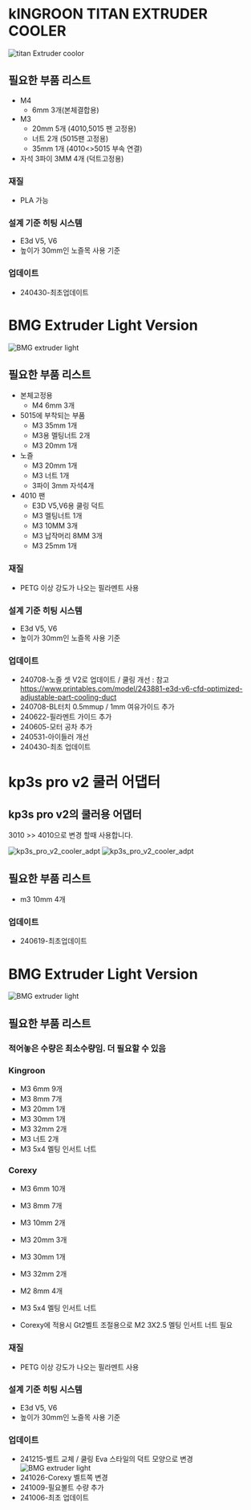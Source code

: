 # kINGROON TITAN EXTRUDER COOLER
![titan Extruder coolor](./kingroon_titan_cooling/image/Image01.png)
## 필요한 부품 리스트
* M4
    * 6mm 3개(본체결합용)
* M3 
    * 20mm 5개 (4010,5015 팬 고정용)
    * 너트 2개 (5015팬 고정용)
    * 35mm 1개 (4010<>5015 부속 연결)
* 자석
    3파이 3MM 4개 (덕트고정용)

### 재질
* PLA 가능

### 설계 기준 히팅 시스템
* E3d V5, V6
* 높이가 30mm인 노즐목 사용 기준

### 업데이트
 - 240430-최초업데이트

# BMG Extruder Light Version

![BMG extruder light](./BMG_light/Image/Image_01.png)
## 필요한 부품 리스트

* 본체고정용
    * M4 6mm 3개
* 5015에 부착되는 부품
    * M3 35mm 1개
    * M3용 멜팅너트 2개
    * M3 20mm 1개
* 노즐
    * M3 20mm 1개
    * M3 너트 1개
    * 3파이 3mm 자석4개
* 4010 팬
    * E3D V5,V6용 쿨링 덕트
    * M3 멜팅너트 1개
    * M3 10MM 3개
    * M3 납작머리 8MM 3개
    * M3 25mm 1개

### 재질
* PETG 이상 강도가 나오는 필라멘트 사용

### 설계 기준 히팅 시스템
* E3d V5, V6
* 높이가 30mm인 노즐목 사용 기준

### 업데이트 
 - 240708-노즐 셋 V2로 업데이트 / 쿨링 개선 : 참고 https://www.printables.com/model/243881-e3d-v6-cfd-optimized-adjustable-part-cooling-duct
 - 240708-BL터치 0.5mmup / 1mm 여유가이드 추가
 - 240622-필라멘트 가이드 추가
 - 240605-모터 공차 추가
 - 240531-아이들러 개선
 - 240430-최초 업데이트

# kp3s pro v2 쿨러 어댑터

## kp3s pro v2의 쿨러용 어댑터

3010 >> 4010으로 변경 할때  사용합니다.

![kp3s_pro_v2_cooler_adpt](./kp3s_pro_v2_Cooler_adpt/img/image_01.png)
![kp3s_pro_v2_cooler_adpt](./kp3s_pro_v2_Cooler_adpt/img/image_02.jpg)
## 필요한 부품 리스트
* m3 10mm 4개

### 업데이트
 - 240619-최초업데이트


# BMG Extruder Light Version

![BMG extruder light](./BMG_super_light/Image/Image_01.png)
## 필요한 부품 리스트
### 적어놓은 수량은 최소수량임. 더 필요할 수 있음

### Kingroon 
* M3 6mm 9개
* M3 8mm 7개
* M3 20mm 1개
* M3 30mm 1개
* M3 32mm 2개
* M3 너트 2개
* M3 5x4 멜팅 인서트 너트

### Corexy
* M3 6mm 10개
* M3 8mm 7개
* M3 10mm 2개
* M3 20mm 3개
* M3 30mm 1개
* M3 32mm 2개
* M2 8mm 4개

* M3 5x4 멜팅 인서트 너트
* Corexy에 적용시 Gt2벨트 조절용으로 M2 3X2.5 멜팅 인서트 너트 필요 

### 재질
* PETG 이상 강도가 나오는 필라멘트 사용

### 설계 기준 히팅 시스템
* E3d V5, V6
* 높이가 30mm인 노즐목 사용 기준

### 업데이트 
 - 241215-벨트 교체 / 쿨링 Eva 스타일의 덕트 모양으로 변경
   ![BMG extruder light](./BMG_super_light/Image/Image_02.png)
 - 241026-Corexy 벨트쪽 변경
 - 241009-필요볼트 수량 추가
 - 241006-최초 업데이트


